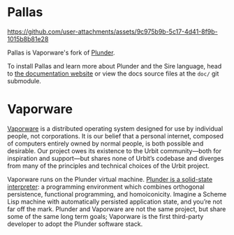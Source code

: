 # Pallas

https://github.com/user-attachments/assets/9c975b9b-5c17-4d41-8f9b-1015b8b81e28

Pallas is Vaporware's fork of [Plunder](https://git.sr.ht/\~plan/plunder).

To install Pallas and learn more about Plunder and the Sire language, head to [the documentation website](https://vaporware.gitbook.io/vaporware) or view the docs source files at the `doc/` git submodule.

# Vaporware

[Vaporware](https://vaporware.network) is a distributed operating system designed for use by individual people, not corporations. It is our belief that a personal internet, composed of computers entirely owned by normal people, is both possible and desirable. Our project owes its existence to the Urbit community—both for inspiration and support—but shares none of Urbit’s codebase and diverges from many of the principles and technical choices of the Urbit project.

Vaporware runs on the Plunder virtual machine. [Plunder is a solid-state interpreter](https://git.sr.ht/\~plan/plunder): a programming environment which combines orthogonal persistence, functional programming, and homoiconicity. Imagine a Scheme Lisp machine with automatically persisted application state, and you’re not far off the mark. Plunder and Vaporware are not the same project, but share some of the same long term goals; Vaporware is the first third-party developer to adopt the Plunder software stack.

